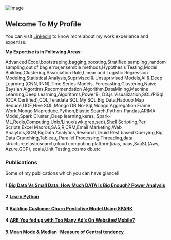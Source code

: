![Image](https://media-exp1.licdn.com/dms/image/C4D03AQGI9zLYrkRBNA/profile-displayphoto-shrink_200_200/0?e=1602115200&v=beta&t=zxGnddh_QbhdYaPRXYPO8hpIKWJAZGf541Kzf94--r8) 
## Welcome To My Profile


You can visit [Linkedin](https://in.linkedin.com/in/vinayak-navale-47469913) to know more about my work experiance and expertise.


**My Expertise is in Following Areas:** 

Advanced Excel,bootstraping,bagging,boosting,Stratified sampling ,random sampling,out of bag error,ensemble methods,Hypothesis Testing,Model Building,Clustering,Association Rule,Linear and Logistic Regression Modeling,Statistical Analysis,Suprivised & Unsuprivised Models,AI & Deep Learning (CNN,RNN),Time Series Models, Forecasting,Clustering,Naive Baysian Algortims,Recommendation Algorithm,DataMining,Machine Learning,Deep Learning,Algorithms,PowerBI, D3.js Visualization,SQL/PlSql (OCA Certified),CQL,Teradata SQL,My SQL,Big Data,Hadoop Map Reduce,UDF,Hive SQL,Mongo DB No-Sql,Mongo Aggregation Frame Work,Mongo Mapreduce,Python,Elastic Search,Python-Pandas,ARIMA Model,Spark Cluster ,Deep learning,keras, Spark-ML,Redis,Computing,Unix/Linux(awk,grep,sed),Shell Scripting,Perl Scripts,Excel Macros,SAS,R,CRM,Email Marketing,Web Analytics,SCM,BigData Analytics,Research,Druid Rest based Querying,Big Data Crunching,Tableau, Parallel Processing,Threading,data structure,elasticsearch,cloud computing platform(iaas, paas,SaaS),(Aws, Azure,GCP), scala,Unit Testing,cosmo db,etc


### Publications
Some of my publications which you can have glance!!

#### 1.[Big Data Vs Small Data: How Much DATA is Big Enough? Power Analysis](https://medium.com/@vinayak_navale/big-data-vs-small-data-how-much-data-is-big-enough-32e50103d0d4)

#### 2.[Learn Python](https://medium.com/@vinayak_navale/learn-python-b40e55102b02)

#### 3.[Building Customer Churn Predictive Model Using SPARK](https://medium.com/@vinayak_navale/building-customer-churn-predictive-model-using-spark-213a4d641923)

#### 4.[ARE You fed up with Too Many Ad’s On Websites\Mobile?](https://medium.com/@vinayak_navale/are-you-fed-up-with-too-many-ads-on-websites-mobile-80df2f1d3175)

#### 5.[Mean Mode & Median -Measure of Central tendency](https://medium.com/@vinayak_navale/mean-mode-median-measure-of-central-tendency-cf996948fc3f)



